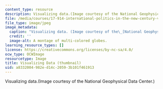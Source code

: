 ```yaml
---
content_type: resource
description: Visualizing data.(Image courtesy of the National Geophysical Data Center.)
file: /media/courses/17-914-international-politics-in-the-new-century-via-simulation-interactive-gaming-and-edutainment-january-iap-2005/a8332004982ed14c20593b101f461913_17-914iap05-th.jpg
file_type: image/jpeg
image_metadata:
  caption: "Visualizing data. (Image courtesy of the\_[National Geophysical Data Center](http://www.ngdc.noaa.gov/).)"
  credit: ''
  image-alt: A montage of multi-colored globes.
learning_resource_types: []
license: https://creativecommons.org/licenses/by-nc-sa/4.0/
ocw_type: OCWImage
resourcetype: Image
title: Visualizing Data (thumbnail)
uid: a8332004-982e-d14c-2059-3b101f461913
---
```

Visualizing data.(Image courtesy of the National Geophysical Data Center.)